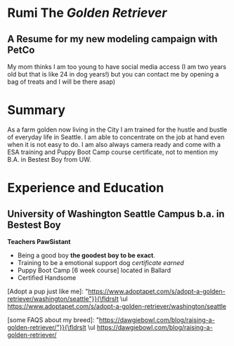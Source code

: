 # Rumi The *Golden Retriever*
## A Resume for my new modeling campaign with PetCo
My mom thinks I am too young to have social media access (I am two years old but that is like 24 in dog years!) but you can contact me by opening a bag of treats and I will be there asap)

# Summary
As a farm golden now living in the City I am trained for the hustle and bustle of everyday life in Seattle. I am able to concentrate on the job at hand even when it is not easy to do. I am also always camera ready and come with a ESA training and Puppy Boot Camp course certificate, not to mention my B.A. in Bestest Boy from UW. 

# Experience and Education
## University of Washington Seattle Campus b.a. in Bestest Boy
**Teachers PawSistant**
- Being a good boy **the goodest boy to be exact**.
- Training to be a emotional support dog *certificate earned*
- Puppy Boot Camp [6 week course] located in Ballard
- Certified Handsome

[My TikTok account ran by my mama who is of age]: https://www.tiktok.com/@goodboyrumi?_t=8j7QeFGhhNO&_r=1\ulnone

[Adopt a pup just like me]: "https://www.adoptapet.com/s/adopt-a-golden-retriever/washington/seattle"}}{\fldrslt \ul https://www.adoptapet.com/s/adopt-a-golden-retriever/washington/seattle

[some FAQS about my breed]: "https://dawgiebowl.com/blog/raising-a-golden-retriever/"}}{\fldrslt \ul https://dawgiebowl.com/blog/raising-a-golden-retriever/
